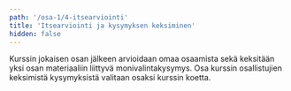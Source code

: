 ```yaml
---
path: '/osa-1/4-itsearviointi'
title: 'Itsearviointi ja kysymyksen keksiminen'
hidden: false
---
```


Kurssin jokaisen osan jälkeen arvioidaan omaa osaamista sekä keksitään yksi osan materiaaliin liittyvä monivalintakysymys. Osa kurssin osallistujien keksimistä kysymyksistä valitaan osaksi kurssin koetta.

<ab-study id="self_evaluation_k19_tikape">

<only-for-ab-group group=1>

<quiznator id="5c3c46dbfd9fd71425c5ebc0"></quiznator>

</only-for-ab-group>

<only-for-ab-group group=2>

<quiznator id="5c3c47db017ffc13eddc6097"></quiznator>

</only-for-ab-group>

<only-for-ab-group group=3>

<quiznator id="5c3c46dbfd9fd71425c5ebc0"></quiznator>

<quiznator id="5c3c47db017ffc13eddc6097"></quiznator>

</only-for-ab-group>

</ab-study>


<quiznator id="5c3c48d1c41ed4148d9673dc"></quiznator>
